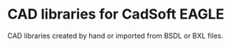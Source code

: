 # CAD libraries for CadSoft EAGLE

CAD libraries created by hand or imported from BSDL or BXL files.
